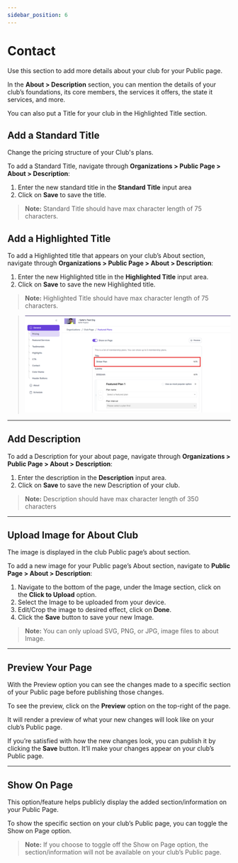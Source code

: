 ```yaml
---
sidebar_position: 6
---
```


# Contact

Use this section to add more details about your club for your Public page.


In the **About > Description** section, you can mention the details of your club’s foundations, its core members, the services it offers, the state it services, and more.


You can also put a Title for your club in the Highlighted Title section.


## Add a Standard Title


Change the pricing structure of your Club's plans.

To add a Standard Title, navigate through **Organizations > Public Page > About > Description**:

1. Enter the new standard title in the **Standard Title** input area
1. Click on **Save** to save the title.

> **Note:** 
> Standard Title should have max character length of 75 characters.


## Add a Highlighted Title

To add a Highlighted title that appears on your club’s About section, navigate through **Organizations > Public Page > About > Description**:

1. Enter the new Highlighted title in the **Highlighted Title** input area.
1. Click on **Save** to save the new Highlighted title.


> **Note:**
> Highlighted Title should have max character length of 75 characters.

> ![Editing Pre-existing Plan Title](./img\featured-plan-title.png)


---

## Add Description

To add a Description for your about page, navigate through **Organizations > Public Page > About > Description**:

1. Enter the description in the **Description** input area.
1. Click on **Save** to save the new Description of your club.


> **Note:**
> Description should have max character length of 350 characters


---

## Upload Image for About Club

The image is displayed in the club Public page’s about section.

To add a new image for your Public page’s About section, navigate to **Public Page > About > Description**:

1. Navigate to the bottom of the page, under the Image section, click on the **Click to Upload** option.
2. Select the Image to be uploaded from your device.
3. Edit/Crop the image to desired effect, click on **Done**.
4. Click the **Save** button to save your new Image.

> **Note:**
> You can only upload SVG, PNG, or JPG, image files to about Image.

---

## Preview Your Page

With the Preview option you can see the changes made to a specific section of your Public page before publishing those changes.
 
To see the preview, click on the **Preview** option on the top-right of the page. 

It will render a preview of what your new changes will look like on your club’s Public page.

If you’re satisfied with how the new changes look, you can publish it by clicking the **Save** button. It’ll make your changes appear on your club’s Public page.


---

## Show On Page

This option/feature helps publicly display the added section/information on your Public Page.

To show the specific section on your club’s Public page, you can toggle the Show on Page option.

> **Note:** If you choose to toggle off the Show on Page option, the section/information will not be available on your club’s Public page.